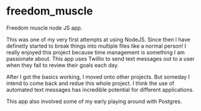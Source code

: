 # freedom_muscle
Freedom muscle node JS app. 


This was one of my very first attempts at using NodeJS. Since then I have definetly started to break things into multiple files like a normal person! I really enjoyed this project because time management is something I am passionate about. This app uses Twillio to send text messages out to a user when they fail to review their goals each day. 

After I got the basics working, I moved onto other projects. But someday I intend to come back and redue this whole project. I think the use of automated text messages has incredible potential for different applications. 

This app also involved some of my early playing around with Postgres. 
